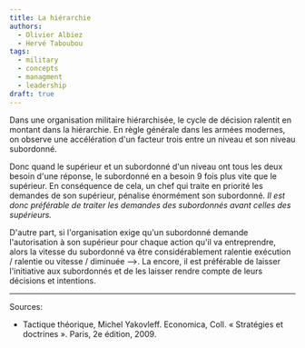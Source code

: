 ```yaml
---
title: La hiérarchie
authors:
  - Olivier Albiez
  - Hervé Taboubou
tags:
  - military
  - concepts
  - managment
  - leadership
draft: true
---
```



Dans une organisation militaire hiérarchisée, le cycle de décision ralentit en montant dans la hiérarchie. En règle générale dans les armées modernes, on observe une accélération d'un facteur trois entre un niveau et son niveau subordonné. <!-- ce n'est pas très clair, obligé de lire le chapitre suivant pour comprendre. Parler de "temps de décision"/"vitesse de réaction" plutôt que cycle ? -->

Donc quand le supérieur et un subordonné d'un niveau ont tous les deux besoin d'une réponse, le subordonné en a besoin 9 fois plus vite que le supérieur. En conséquence de cela, un chef qui traite en priorité les demandes de son supérieur, pénalise énormément son subordonné.
_Il est donc préférable de traiter les demandes des subordonnés avant celles des supérieurs._

D'autre part, si l'organisation exige qu'un subordonné demande l'autorisation à son supérieur pour chaque action qu'il va entreprendre, alors la vitesse du subordonné va être considérablement ralentie <!-- problème de style : vitesse / ralentie --> exécution / ralentie ou vitesse / diminuée -->. La encore, il est préférable de laisser l'initiative aux subordonnés et de les laisser rendre compte de leurs décisions et intentions.

---
Sources:

- Tactique théorique, Michel Yakovleff. Economica, Coll. « Stratégies et doctrines ». Paris, 2e édition, 2009.
